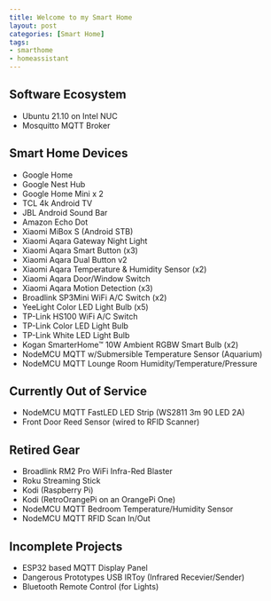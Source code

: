 ```yaml
---
title: Welcome to my Smart Home
layout: post
categories: [Smart Home]
tags:
- smarthome
- homeassistant
---
```


## Software Ecosystem

* Ubuntu 21.10 on Intel NUC
* Mosquitto MQTT Broker

## Smart Home Devices

* Google Home
* Google Nest Hub 
* Google Home Mini x 2
* TCL 4k Android TV
* JBL Android Sound Bar
* Amazon Echo Dot
* Xiaomi MiBox S (Android STB)
* Xiaomi Aqara Gateway Night Light
* Xiaomi Aqara Smart Button (x3)
* Xiaomi Aqara Dual Button v2
* Xiaomi Aqara Temperature & Humidity Sensor (x2)
* Xiaomi Aqara Door/Window Switch
* Xiaomi Aqara Motion Detection (x3)
* Broadlink SP3Mini WiFi A/C Switch (x2)
* YeeLight Color LED Light Bulb (x5)
* TP-Link HS100 WiFi A/C Switch 
* TP-Link Color LED Light Bulb
* TP-Link White LED Light Bulb
* Kogan SmarterHome™ 10W Ambient RGBW Smart Bulb (x2)
* NodeMCU MQTT w/Submersible Temperature Sensor (Aquarium)
* NodeMCU MQTT Lounge Room Humidity/Temperature/Pressure

## Currently Out of Service

* NodeMCU MQTT FastLED LED Strip (WS2811 3m 90 LED 2A)
* Front Door Reed Sensor (wired to RFID Scanner)

## Retired Gear

* Broadlink RM2 Pro WiFi Infra-Red Blaster
* Roku Streaming Stick
* Kodi (Raspberry Pi)
* Kodi (RetroOrangePi on an OrangePi One)
* NodeMCU MQTT Bedroom Temperature/Humidity Sensor
* NodeMCU MQTT RFID Scan In/Out

## Incomplete Projects

* ESP32 based MQTT Display Panel
* Dangerous Prototypes USB IRToy (Infrared Recevier/Sender)
* Bluetooth Remote Control (for Lights)





